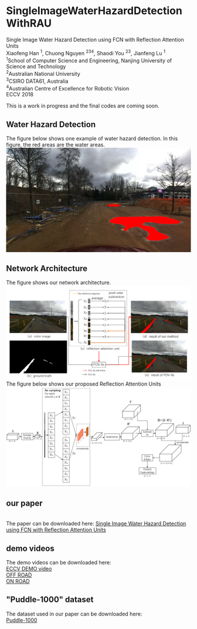# SingleImageWaterHazardDetectionWithRAU
Single Image Water Hazard Detection using FCN with Reflection Attention Units
<br> Xiaofeng Han <sup>1</sup>, Chuong Nguyen <sup>234</sup>, Shaodi You <sup>23</sup>, Jianfeng Lu <sup>1</sup>
<br> <sup>1</sup>School of Computer Science and Engineering, Nanjing University of Science and Technology
<br> <sup>2</sup>Australian National University
<br> <sup>3</sup>CSIRO DATA61, Australia
<br> <sup>4</sup>Australian Centre of Excellence for Robotic Vision
<br> ECCV 2018

This is a work in progress and the final codes are coming soon. 
## Water Hazard Detection
The figure below shows one example of water hazard detection. In this figure, the red areas are the water areas.
 ![image](https://github.com/Cow911/SingleImageWaterHazardDetectionWithRAU/blob/master/color_res_000014.png)
 
## Network Architecture
The figure shows our network architecture.
![image](https://github.com/Cow911/SingleImageWaterHazardDetectionWithRAU/blob/master/net.png)
The figure below shows our proposed Reflection Attention Units
![image](https://github.com/Cow911/SingleImageWaterHazardDetectionWithRAU/blob/master/RA_unit.png)

## our paper
<br>The paper can be downloaded here: [Single Image Water Hazard Detection using FCN with Reflection Attention Units](https://cloudstor.aarnet.edu.au/plus/s/EcaYrX6Guwm6JuV)

## demo videos
The demo videos can be downloaded here:
<br> [ECCV DEMO video](https://cloudstor.aarnet.edu.au/plus/s/l8XORlMlU7iEvbU)
<br> [OFF ROAD](https://youtu.be/SHuulq2lfEQ)
<br> [ON ROAD](https://youtu.be/OUNk8yBdaMg)

## "Puddle-1000" dataset
The dataset used in our paper can be downloaded here:
<br>[Puddle-1000](https://cloudstor.aarnet.edu.au/plus/s/oSeR8zogqzaXN6X)
